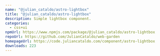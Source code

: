 ```yaml
---
name: "@julian_cataldo/astro-lightbox"
title: "@julian_cataldo/astro-lightbox"
description: Simple lightbox component.
categories:
  - css+ui
npmUrl: https://www.npmjs.com/package/@julian_cataldo/astro-lightbox
repoUrl: https://github.com/JulianCataldo/web-garden
homepageUrl: https://code.juliancataldo.com/component/astro-lightbox
downloads: 223
---
```


